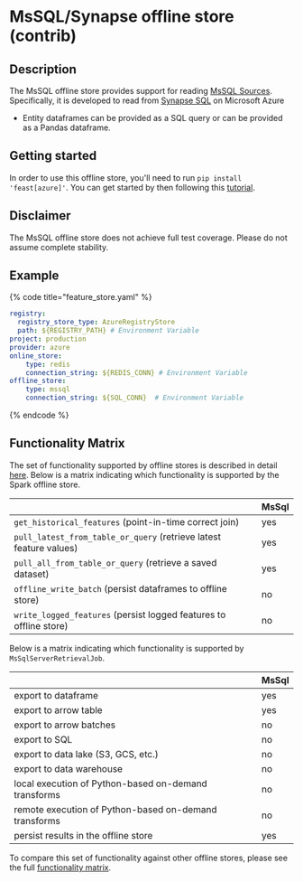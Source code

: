 # MsSQL/Synapse offline store (contrib)

## Description

The MsSQL offline store provides support for reading [MsSQL Sources](../data-sources/mssql.md). Specifically, it is developed to read from [Synapse SQL](https://docs.microsoft.com/en-us/azure/synapse-analytics/sql/overview-features) on Microsoft Azure

* Entity dataframes can be provided as a SQL query or can be provided as a Pandas dataframe.

## Getting started
In order to use this offline store, you'll need to run `pip install 'feast[azure]'`. You can get started by then following this [tutorial](https://github.com/feast-dev/feast/blob/master/docs/tutorials/azure/README.md).

## Disclaimer

The MsSQL offline store does not achieve full test coverage.
Please do not assume complete stability.

## Example

{% code title="feature_store.yaml" %}
```yaml
registry:
  registry_store_type: AzureRegistryStore
  path: ${REGISTRY_PATH} # Environment Variable
project: production
provider: azure
online_store:
    type: redis
    connection_string: ${REDIS_CONN} # Environment Variable
offline_store:
    type: mssql
    connection_string: ${SQL_CONN}  # Environment Variable
```
{% endcode %}

## Functionality Matrix

The set of functionality supported by offline stores is described in detail [here](overview.md#functionality).
Below is a matrix indicating which functionality is supported by the Spark offline store.

|                                                                    | MsSql |
| :----------------------------------------------------------------- | :---- |
| `get_historical_features` (point-in-time correct join)             | yes   |
| `pull_latest_from_table_or_query` (retrieve latest feature values) | yes   |
| `pull_all_from_table_or_query` (retrieve a saved dataset)          | yes   |
| `offline_write_batch` (persist dataframes to offline store)        | no    |
| `write_logged_features` (persist logged features to offline store) | no    |

Below is a matrix indicating which functionality is supported by `MsSqlServerRetrievalJob`.

|                                                       | MsSql |
| ----------------------------------------------------- | ----- |
| export to dataframe                                   | yes   |
| export to arrow table                                 | yes   |
| export to arrow batches                               | no    |
| export to SQL                                         | no    |
| export to data lake (S3, GCS, etc.)                   | no    |
| export to data warehouse                              | no    |
| local execution of Python-based on-demand transforms  | no    |
| remote execution of Python-based on-demand transforms | no    |
| persist results in the offline store                  | yes   |

To compare this set of functionality against other offline stores, please see the full [functionality matrix](overview.md#functionality-matrix).
